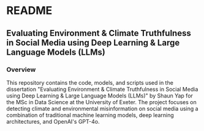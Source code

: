 # README

## Evaluating Environment & Climate Truthfulness in Social Media using Deep Learning & Large Language Models (LLMs)

### Overview

This repository contains the code, models, and scripts used in the dissertation "Evaluating Environment & Climate Truthfulness in Social Media using Deep Learning & Large Language Models (LLMs)" by Shaun Yap for the MSc in Data Science at the University of Exeter. The project focuses on detecting climate and environmental misinformation on social media using a combination of traditional machine learning models, deep learning architectures, and OpenAI's GPT-4o.

